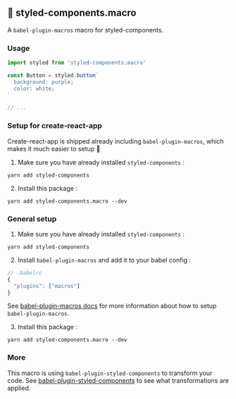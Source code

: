 ## 🎣 styled-components.macro

A `babel-plugin-macros` macro for styled-components.

### Usage

```js
import styled from 'styled-components.macro'

const Button = styled.button`
  background: purple;
  color: white;
`

// ...
```

### Setup for create-react-app

Create-react-app is shipped already including `babel-plugin-macros`, which makes it much easier to setup 🚀

1. Make sure you have already installed `styled-components` :

```
yarn add styled-components
```

2. Install this package :

```
yarn add styled-components.macro --dev
```

### General setup

1. Make sure you have already installed `styled-components` :

```
yarn add styled-components
```

2. Install `babel-plugin-macros` and add it to your babel config :

```js
// .babelrc
{
  "plugins": ["macros"]
}
```

See [babel-plugin-macros docs](https://github.com/kentcdodds/babel-plugin-macros/blob/master/other/docs/user.md#babel-plugin-macros-usage-for-users) for more information about how to setup `babel-plugin-macros`.

3. Install this package :

```
yarn add styled-components.macro --dev
```

### More

This macro is using `babel-plugin-styled-components` to transform your code. See [babel-plugin-styled-components](https://github.com/styled-components/babel-plugin-styled-components) to see what transformations are applied.
